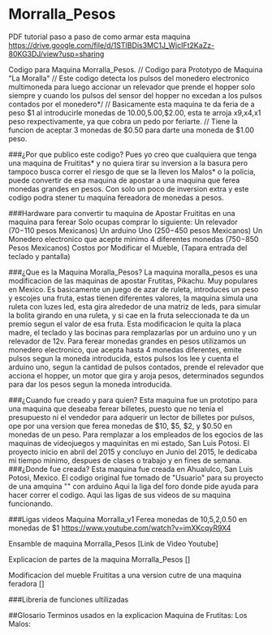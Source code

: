 # Morralla_Pesos

PDF tutorial paso a paso de como armar esta maquina
https://drive.google.com/file/d/1STIBDis3MC1J_WjcIFt2KaZz-80KG3DJ/view?usp=sharing

Codigo para Maquina Morralla_Pesos. 
// Codigo para Prototypo de Maquina "La Moralla"
// Este codigo detecta los pulsos del monedero electronico multimoneda para luego accionar un relevador que prende el hopper solo siempre y cuando los pulsos del sensor del hopper no excedan a los pulsos contados por el monedero*/
// Basicamente esta maquina te da feria de a peso $1 al introducirle monedas de $10.00,$5.00,$2.00, esta te arroja x9,x4,x1 peso rexpectivamente, ya que cobra un pedo por feriarte.
// Tiene la funcion de aceptar 3 monedas de $0.50 para darte una moneda de $1.00 peso.

###¿Por que publico este codigo?
Pues yo creo que cualquiera que tenga una maquina de Fruititas* y no quiera tirar su inversion a la basura pero tampoco busca correr el riesgo de que se la lleven los Malos* o la policia, puede convertir de esa maquina de apostar a una maquina que ferea monedas grandes en pesos. Con solo un poco de inversion extra y este codigo podra stener tu maquina fereadora de monedas a pesos. 

###Hardware para convertir tu maquina de Apostar Fruititas en una maquina para ferear
Solo ocupas comprar lo siguiente:
Un relevador ($70-$110 pesos Mexicanos) 
Un arduino Uno ($250-$450 pesos Mexicanos) 
Un Monedero electronico que acepte minimo 4 diferentes monedas ($750-$850 Pesos Mexicanos)
Costos por Modificar el Mueble, (Tapara entrada del teclado y pantalla)

###¿Que es la Maquina Moralla_Pesos?
La maquina moralla_pesos es una modificacion de las maquinas de apostar Frutitas, Pikachu. Muy populares en Mexico. Es basicamente un juego de azar de ruleta, introduces un peso y escojes una fruta, estas tienen diferentes valores, la maquina simula una ruleta con luzes led, esta gira alrededor de una matriz de leds, para simular la bolita girando en una ruleta, y si cae en la fruta seleccionada te da un premio segun el valor de esa fruta. Esta modificacion le quita la placa madre, el teclado y las bocinas para remplazarlas por un arduino uno y un relevador de 12v. Para ferear monedas grandes en pesos utilizamos un monedero electronico, que acepta hasta 4 monedas diferentes, emite pulsos segun la moneda introducida, estos pulsos los lee y cuenta el arduino uno, segun la cantidad de pulsos contados, prende el relevador que acciona el hopper, un motor que gira y aroja pesos, determinados segundos para dar los pesos segun la moneda introducida. 

###¿Cuando fue creado y para quien?
Esta maquina fue un prototipo para una maquina que deseaba ferear billetes, puesto que no tenia el presupuesto ni el vendedor para adquerir un lector de billetes por pulsos, ope por una version que ferea monedas de $10, $5, $2, y $0.50 en monedas de un peso. Para remplazar a los empleados de los egocios de las maquinas de videojuegos y maquinitas en mi estado, San Luis Potosi. El proyecto inicio en abril del 2015 y concluyo en Junio del 2015, le dedicaba mi tiempo minimo, despues de clases o trabajo y en fines de semana. 
###¿Donde fue creada?
Esta maquina fue creada en Ahualulco, San Luis Potosi, Mexico.
El codigo original fue tomado de "Usuario" para su proyecto de una amquina "" con arduino
Aqui la liga del foro donde pide ayuda para hacer correr el codigo.
Aqui las ligas de sus videos de su maquina funcionando.

###Ligas videos
Maquina Morralla_v1 Ferea monedas de $10,$5,$2,$0.50 en monedas de $1
https://www.youtube.com/watch?v=imXKcqyR9X4

Ensamble de maquina Morralla_Pesos
[Link de Video Youtube]

Explicacion de partes de la maquina Morralla_Pesos
[]

Modificacion del mueble Fruititas a una version cutre de una maquina feradora 
[]

###Libreria de funciones ultilizadas

##Glosario Terminos usados en la explicacion
Maquina de Frutitas: 
Los Malos:

